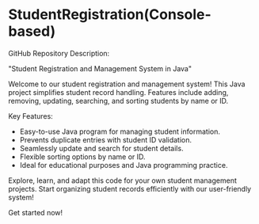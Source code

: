 # StudentRegistration(Console-based)
GitHub Repository Description:

"Student Registration and Management System in Java"

Welcome to our student registration and management system! This Java project simplifies student record handling. Features include adding, removing, updating, searching, and sorting students by name or ID.

Key Features:
- Easy-to-use Java program for managing student information.
- Prevents duplicate entries with student ID validation.
- Seamlessly update and search for student details.
- Flexible sorting options by name or ID.
- Ideal for educational purposes and Java programming practice.

Explore, learn, and adapt this code for your own student management projects. Start organizing student records efficiently with our user-friendly system!

Get started now!
